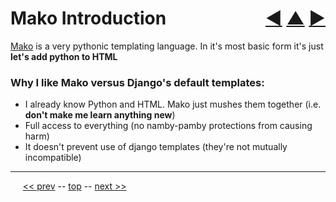Mako Introduction <span style="float:right;">[&#x25C0;](05.md) [&#x25B2;](../README.md) [&#x25BA;](07.md)</span>
=========

[Mako](http://www.makotemplates.org/) is a very pythonic templating language. In it's most basic form it's just **let's add python to HTML**

### Why I like Mako versus Django's default templates:

* I already know Python and HTML. Mako just mushes them together (i.e. __don't make me learn anything new__)
* Full access to everything (no namby-pamby protections from causing harm)
* It doesn't prevent use of django templates (they're not mutually incompatible)

------

&nbsp;&nbsp;&nbsp;&nbsp; [&lt;&lt; prev](05.md) -- [top](../README.md) -- [next &gt;&gt;](07.md)